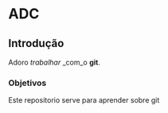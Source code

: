 # ADC

## Introdução

Adoro *trabalhar* _com_o **git**.

### Objetivos
Este repositorio serve para aprender sobre git

